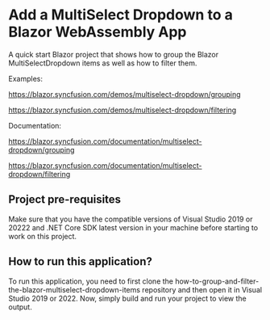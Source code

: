 # Add a MultiSelect Dropdown to a Blazor WebAssembly App

A quick start Blazor project that shows how to group the Blazor MultiSelectDropdown items as well as how to filter them.

Examples: 

https://blazor.syncfusion.com/demos/multiselect-dropdown/grouping

https://blazor.syncfusion.com/demos/multiselect-dropdown/filtering 

Documentation:  
 
https://blazor.syncfusion.com/documentation/multiselect-dropdown/grouping

https://blazor.syncfusion.com/documentation/multiselect-dropdown/filtering 

## Project pre-requisites
Make sure that you have the compatible versions of Visual Studio 2019 or 20222 and .NET Core SDK latest version in your machine before starting to work on this project.

## How to run this application?
To run this application, you need to first clone the how-to-group-and-filter-the-blazor-multiselect-dropdown-items repository and then open it in Visual Studio 2019 or 2022. Now, simply build and run your project to view the output.

